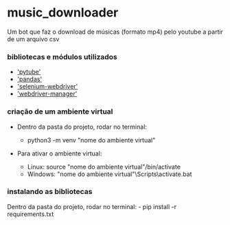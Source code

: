 # music_downloader
Um bot que faz o download de músicas (formato mp4) pelo youtube a partir de um arquivo csv

### bibliotecas e módulos utilizados
- ['pytube'](https://pytube.io/en/latest/)
- ['pandas'](https://pandas.pydata.org/docs/)
- ['selenium-webdriver']( https://www.selenium.dev/documentation/webdriver/)
- ['webdriver-manager'](https://pypi.org/project/webdriver-manager/)


### criação de um ambiente virtual
 - Dentro da pasta do projeto, rodar no terminal:
    - python3 -m venv "nome do ambiente virtual"

 - Para ativar o ambiente virtual:
   - Linux:      source "nome do ambiente virtual"/bin/activate
   - Windows:    "nome do ambiente virtual"\Scripts\activate.bat


### instalando as bibliotecas
Dentro da pasta do projeto, rodar no terminal:
    - pip install -r requirements.txt
